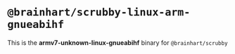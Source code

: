 # `@brainhart/scrubby-linux-arm-gnueabihf`

This is the **armv7-unknown-linux-gnueabihf** binary for `@brainhart/scrubby`

